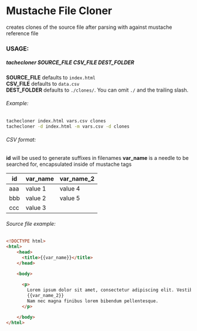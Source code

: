 Mustache File Cloner
====================

creates clones of the source file after parsing with against mustache reference file


### USAGE:
##### tachecloner SOURCE_FILE CSV_FILE DEST_FOLDER
__SOURCE_FILE__ defaults to `index.html`  
__CSV_FILE__ defaults to `data.csv`  
__DEST_FOLDER__ defaults to `./clones/`. You can omit `./` and the trailing slash.  

###### Example: 
```sh
tachecloner index.html vars.csv clones
tachecloner -d index.html -m vars.csv -d clones
```

###### CSV format:
__id__ will be used to generate suffixes in filenames
__var_name__ is a needle to be searched for, encapsulated inside of mustache tags

| id  | var_name | var_name_2 |
|-----|----------|------------|
| aaa | value 1  | value 4    |
| bbb | value 2  | value 5    |
| ccc | value 3  |            |


###### Source file example:
```html
<!DOCTYPE html>
<html>
    <head>
      <title>{{var_name}}</title>
    </head>

    <body>
        
      <p>
        Lorem ipsum dolor sit amet, consectetur adipiscing elit. Vestibulum eu venenatis ante. 
        {{var_name_2}}
        Nam nec magna finibus lorem bibendum pellentesque.
      </p>

    </body>
</html>
```
